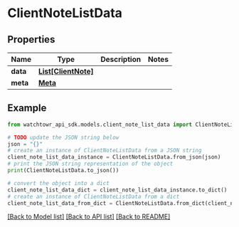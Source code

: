 # ClientNoteListData


## Properties

Name | Type | Description | Notes
------------ | ------------- | ------------- | -------------
**data** | [**List[ClientNote]**](ClientNote.md) |  | 
**meta** | [**Meta**](Meta.md) |  | 

## Example

```python
from watchtowr_api_sdk.models.client_note_list_data import ClientNoteListData

# TODO update the JSON string below
json = "{}"
# create an instance of ClientNoteListData from a JSON string
client_note_list_data_instance = ClientNoteListData.from_json(json)
# print the JSON string representation of the object
print(ClientNoteListData.to_json())

# convert the object into a dict
client_note_list_data_dict = client_note_list_data_instance.to_dict()
# create an instance of ClientNoteListData from a dict
client_note_list_data_from_dict = ClientNoteListData.from_dict(client_note_list_data_dict)
```
[[Back to Model list]](../README.md#documentation-for-models) [[Back to API list]](../README.md#documentation-for-api-endpoints) [[Back to README]](../README.md)



